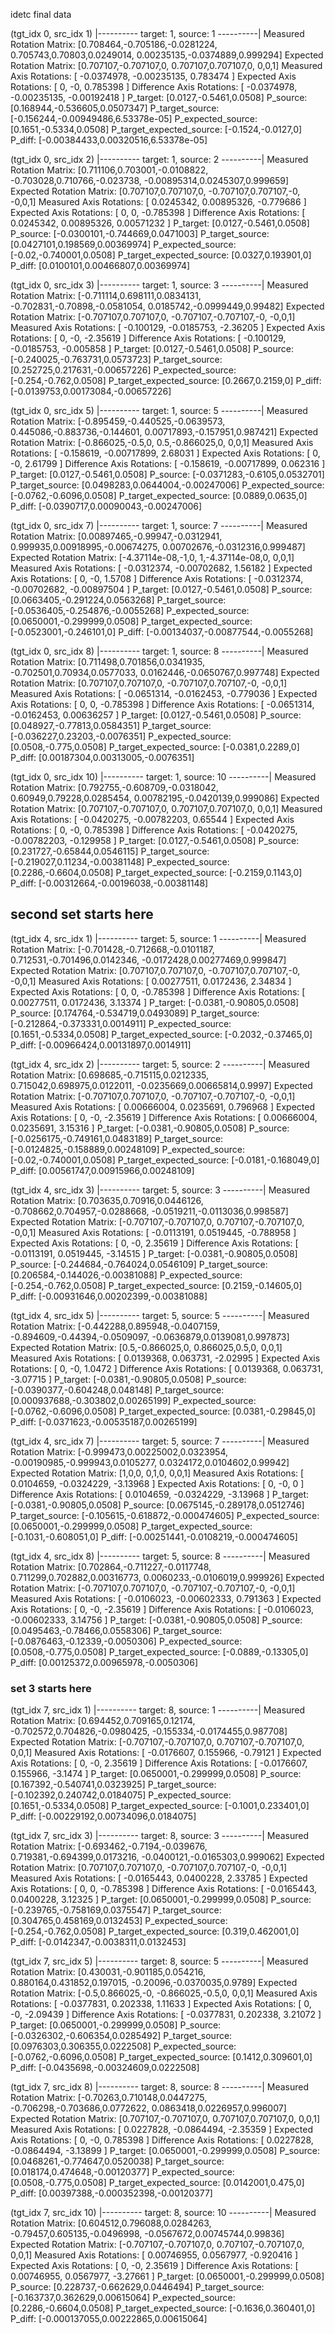 idetc final data

(tgt_idx 0, src_idx 1)
|---------- target: 1, source: 1 ----------|
Measured Rotation Matrix:
[0.708464,-0.705186,-0.0281224,
0.705743,0.70803,0.0249014,
0.00235135,-0.0374889,0.999294]
Expected Rotation Matrix:
[0.707107,-0.707107,0,
0.707107,0.707107,0,
0,0,1]
Measured Axis Rotations: [ -0.0374978, -0.00235135, 0.783474 ]
Expected Axis Rotations: [ 0, -0, 0.785398 ]
Difference Axis Rotations: [ -0.0374978, -0.00235135, -0.00192418 ]
P_target: [0.0127,-0.5461,0.0508]
P_source: [0.168944,-0.536605,0.0507347]
P_target_source: [-0.156244,-0.00949486,6.53378e-05]
P_expected_source: [0.1651,-0.5334,0.0508]
P_target_expected_source: [-0.1524,-0.0127,0]
P_diff: [-0.00384433,0.00320516,6.53378e-05]


(tgt_idx 0, src_idx 2)
|---------- target: 1, source: 2 ----------|
Measured Rotation Matrix:
[0.711106,0.703001,-0.0108822,
-0.703028,0.710766,-0.023738,
-0.00895314,0.0245307,0.999659]
Expected Rotation Matrix:
[0.707107,0.707107,0,
-0.707107,0.707107,-0,
-0,0,1]
Measured Axis Rotations: [ 0.0245342, 0.00895326, -0.779686 ]
Expected Axis Rotations: [ 0, 0, -0.785398 ]
Difference Axis Rotations: [ 0.0245342, 0.00895326, 0.00571232 ]
P_target: [0.0127,-0.5461,0.0508]
P_source: [-0.0300101,-0.744669,0.0471003]
P_target_source: [0.0427101,0.198569,0.00369974]
P_expected_source: [-0.02,-0.740001,0.0508]
P_target_expected_source: [0.0327,0.193901,0]
P_diff: [0.0100101,0.00466807,0.00369974]


(tgt_idx 0, src_idx 3)
|---------- target: 1, source: 3 ----------|
Measured Rotation Matrix:
[-0.711114,0.698111,0.0834131,
-0.702831,-0.70898,-0.0581054,
0.0185742,-0.0999449,0.99482]
Expected Rotation Matrix:
[-0.707107,0.707107,0,
-0.707107,-0.707107,-0,
-0,0,1]
Measured Axis Rotations: [ -0.100129, -0.0185753, -2.36205 ]
Expected Axis Rotations: [ 0, -0, -2.35619 ]
Difference Axis Rotations: [ -0.100129, -0.0185753, -0.005858 ]
P_target: [0.0127,-0.5461,0.0508]
P_source: [-0.240025,-0.763731,0.0573723]
P_target_source: [0.252725,0.217631,-0.00657226]
P_expected_source: [-0.254,-0.762,0.0508]
P_target_expected_source: [0.2667,0.2159,0]
P_diff: [-0.0139753,0.00173084,-0.00657226]


(tgt_idx 0, src_idx 5)
|---------- target: 1, source: 5 ----------|
Measured Rotation Matrix:
[-0.895459,-0.440525,-0.0639573,
0.445086,-0.883736,-0.144601,
0.00717893,-0.157951,0.987421]
Expected Rotation Matrix:
[-0.866025,-0.5,0,
0.5,-0.866025,0,
0,0,1]
Measured Axis Rotations: [ -0.158619, -0.00717899, 2.68031 ]
Expected Axis Rotations: [ 0, -0, 2.61799 ]
Difference Axis Rotations: [ -0.158619, -0.00717899, 0.062316 ]
P_target: [0.0127,-0.5461,0.0508]
P_source: [-0.0371283,-0.6105,0.0532701]
P_target_source: [0.0498283,0.0644004,-0.00247006]
P_expected_source: [-0.0762,-0.6096,0.0508]
P_target_expected_source: [0.0889,0.0635,0]
P_diff: [-0.0390717,0.00090043,-0.00247006]


(tgt_idx 0, src_idx 7)
|---------- target: 1, source: 7 ----------|
Measured Rotation Matrix:
[0.00897465,-0.99947,-0.0312941,
0.999935,0.00918995,-0.00674275,
0.00702676,-0.0312316,0.999487]
Expected Rotation Matrix:
[-4.37114e-08,-1,0,
1,-4.37114e-08,0,
0,0,1]
Measured Axis Rotations: [ -0.0312374, -0.00702682, 1.56182 ]
Expected Axis Rotations: [ 0, -0, 1.5708 ]
Difference Axis Rotations: [ -0.0312374, -0.00702682, -0.00897504 ]
P_target: [0.0127,-0.5461,0.0508]
P_source: [0.0663405,-0.291224,0.0563268]
P_target_source: [-0.0536405,-0.254876,-0.0055268]
P_expected_source: [0.0650001,-0.299999,0.0508]
P_target_expected_source: [-0.0523001,-0.246101,0]
P_diff: [-0.00134037,-0.00877544,-0.0055268]


(tgt_idx 0, src_idx 8)
|---------- target: 1, source: 8 ----------|
Measured Rotation Matrix:
[0.711498,0.701856,0.0341935,
-0.702501,0.70934,0.0577033,
0.0162446,-0.0650767,0.997748]
Expected Rotation Matrix:
[0.707107,0.707107,0,
-0.707107,0.707107,-0,
-0,0,1]
Measured Axis Rotations: [ -0.0651314, -0.0162453, -0.779036 ]
Expected Axis Rotations: [ 0, 0, -0.785398 ]
Difference Axis Rotations: [ -0.0651314, -0.0162453, 0.00636257 ]
P_target: [0.0127,-0.5461,0.0508]
P_source: [0.048927,-0.77813,0.0584351]
P_target_source: [-0.036227,0.23203,-0.0076351]
P_expected_source: [0.0508,-0.775,0.0508]
P_target_expected_source: [-0.0381,0.2289,0]
P_diff: [0.00187304,0.00313005,-0.0076351]


(tgt_idx 0, src_idx 10)
|---------- target: 1, source: 10 ----------|
Measured Rotation Matrix:
[0.792755,-0.608709,-0.0318042,
0.60949,0.79228,0.0285454,
0.00782195,-0.0420139,0.999086]
Expected Rotation Matrix:
[0.707107,-0.707107,0,
0.707107,0.707107,0,
0,0,1]
Measured Axis Rotations: [ -0.0420275, -0.00782203, 0.65544 ]
Expected Axis Rotations: [ 0, -0, 0.785398 ]
Difference Axis Rotations: [ -0.0420275, -0.00782203, -0.129958 ]
P_target: [0.0127,-0.5461,0.0508]
P_source: [0.231727,-0.65844,0.0546115]
P_target_source: [-0.219027,0.11234,-0.00381148]
P_expected_source: [0.2286,-0.6604,0.0508]
P_target_expected_source: [-0.2159,0.1143,0]
P_diff: [-0.00312664,-0.00196038,-0.00381148]


## second set starts here

(tgt_idx 4, src_idx 1)
|---------- target: 5, source: 1 ----------|
Measured Rotation Matrix:
[-0.701428,-0.712668,-0.0101187,
0.712531,-0.701496,0.0142346,
-0.0172428,0.00277469,0.999847]
Expected Rotation Matrix:
[0.707107,0.707107,0,
-0.707107,0.707107,-0,
-0,0,1]
Measured Axis Rotations: [ 0.00277511, 0.0172436, 2.34834 ]
Expected Axis Rotations: [ 0, 0, -0.785398 ]
Difference Axis Rotations: [ 0.00277511, 0.0172436, 3.13374 ]
P_target: [-0.0381,-0.90805,0.0508]
P_source: [0.174764,-0.534719,0.0493089]
P_target_source: [-0.212864,-0.373331,0.0014911]
P_expected_source: [0.1651,-0.5334,0.0508]
P_target_expected_source: [-0.2032,-0.37465,0]
P_diff: [-0.00966424,0.00131897,0.0014911]


(tgt_idx 4, src_idx 2)
|---------- target: 5, source: 2 ----------|
Measured Rotation Matrix:
[0.698685,-0.715115,0.0212335,
0.715042,0.698975,0.0122011,
-0.0235669,0.00665814,0.9997]
Expected Rotation Matrix:
[-0.707107,0.707107,0,
-0.707107,-0.707107,-0,
-0,0,1]
Measured Axis Rotations: [ 0.00666004, 0.0235691, 0.796968 ]
Expected Axis Rotations: [ 0, -0, -2.35619 ]
Difference Axis Rotations: [ 0.00666004, 0.0235691, 3.15316 ]
P_target: [-0.0381,-0.90805,0.0508]
P_source: [-0.0256175,-0.749161,0.0483189]
P_target_source: [-0.0124825,-0.158889,0.00248109]
P_expected_source: [-0.02,-0.740001,0.0508]
P_target_expected_source: [-0.0181,-0.168049,0]
P_diff: [0.00561747,0.00915966,0.00248109]


(tgt_idx 4, src_idx 3)
|---------- target: 5, source: 3 ----------|
Measured Rotation Matrix:
[0.703635,0.70916,0.0446126,
-0.708662,0.704957,-0.0288668,
-0.0519211,-0.0113036,0.998587]
Expected Rotation Matrix:
[-0.707107,-0.707107,0,
0.707107,-0.707107,0,
-0,0,1]
Measured Axis Rotations: [ -0.0113191, 0.0519445, -0.788958 ]
Expected Axis Rotations: [ 0, -0, 2.35619 ]
Difference Axis Rotations: [ -0.0113191, 0.0519445, -3.14515 ]
P_target: [-0.0381,-0.90805,0.0508]
P_source: [-0.244684,-0.764024,0.0546109]
P_target_source: [0.206584,-0.144026,-0.00381088]
P_expected_source: [-0.254,-0.762,0.0508]
P_target_expected_source: [0.2159,-0.14605,0]
P_diff: [-0.00931646,0.00202399,-0.00381088]


(tgt_idx 4, src_idx 5)
|---------- target: 5, source: 5 ----------|
Measured Rotation Matrix:
[-0.442288,0.895948,-0.0407159,
-0.894609,-0.44394,-0.0509097,
-0.0636879,0.0139081,0.997873]
Expected Rotation Matrix:
[0.5,-0.866025,0,
0.866025,0.5,0,
0,0,1]
Measured Axis Rotations: [ 0.0139368, 0.063731, -2.02995 ]
Expected Axis Rotations: [ 0, -0, 1.0472 ]
Difference Axis Rotations: [ 0.0139368, 0.063731, -3.07715 ]
P_target: [-0.0381,-0.90805,0.0508]
P_source: [-0.0390377,-0.604248,0.048148]
P_target_source: [0.000937688,-0.303802,0.00265199]
P_expected_source: [-0.0762,-0.6096,0.0508]
P_target_expected_source: [0.0381,-0.29845,0]
P_diff: [-0.0371623,-0.00535187,0.00265199]


(tgt_idx 4, src_idx 7)
|---------- target: 5, source: 7 ----------|
Measured Rotation Matrix:
[-0.999473,0.00225002,0.0323954,
-0.00190985,-0.999943,0.0105277,
0.0324172,0.0104602,0.99942]
Expected Rotation Matrix:
[1,0,0,
0,1,0,
0,0,1]
Measured Axis Rotations: [ 0.0104659, -0.0324229, -3.13968 ]
Expected Axis Rotations: [ 0, -0, 0 ]
Difference Axis Rotations: [ 0.0104659, -0.0324229, -3.13968 ]
P_target: [-0.0381,-0.90805,0.0508]
P_source: [0.0675145,-0.289178,0.0512746]
P_target_source: [-0.105615,-0.618872,-0.000474605]
P_expected_source: [0.0650001,-0.299999,0.0508]
P_target_expected_source: [-0.1031,-0.608051,0]
P_diff: [-0.00251441,-0.0108219,-0.000474605]


(tgt_idx 4, src_idx 8)
|---------- target: 5, source: 8 ----------|
Measured Rotation Matrix:
[0.702864,-0.711227,-0.0117748,
0.711299,0.702882,0.00316773,
0.0060233,-0.0106019,0.999926]
Expected Rotation Matrix:
[-0.707107,0.707107,0,
-0.707107,-0.707107,-0,
-0,0,1]
Measured Axis Rotations: [ -0.0106023, -0.00602333, 0.791363 ]
Expected Axis Rotations: [ 0, -0, -2.35619 ]
Difference Axis Rotations: [ -0.0106023, -0.00602333, 3.14756 ]
P_target: [-0.0381,-0.90805,0.0508]
P_source: [0.0495463,-0.78466,0.0558306]
P_target_source: [-0.0876463,-0.12339,-0.0050306]
P_expected_source: [0.0508,-0.775,0.0508]
P_target_expected_source: [-0.0889,-0.13305,0]
P_diff: [0.00125372,0.00965978,-0.0050306]


### set 3 starts here

(tgt_idx 7, src_idx 1)
|---------- target: 8, source: 1 ----------|
Measured Rotation Matrix:
[0.694452,0.709165,0.12174,
-0.702572,0.704826,-0.0980425,
-0.155334,-0.0174455,0.987708]
Expected Rotation Matrix:
[-0.707107,-0.707107,0,
0.707107,-0.707107,0,
0,0,1]
Measured Axis Rotations: [ -0.0176607, 0.155966, -0.79121 ]
Expected Axis Rotations: [ 0, -0, 2.35619 ]
Difference Axis Rotations: [ -0.0176607, 0.155966, -3.1474 ]
P_target: [0.0650001,-0.299999,0.0508]
P_source: [0.167392,-0.540741,0.0323925]
P_target_source: [-0.102392,0.240742,0.0184075]
P_expected_source: [0.1651,-0.5334,0.0508]
P_target_expected_source: [-0.1001,0.233401,0]
P_diff: [-0.00229192,0.00734096,0.0184075]


(tgt_idx 7, src_idx 3)
|---------- target: 8, source: 3 ----------|
Measured Rotation Matrix:
[-0.693462,-0.7194,-0.039676,
0.719381,-0.694399,0.0173216,
-0.0400121,-0.0165303,0.999062]
Expected Rotation Matrix:
[0.707107,0.707107,0,
-0.707107,0.707107,-0,
-0,0,1]
Measured Axis Rotations: [ -0.0165443, 0.0400228, 2.33785 ]
Expected Axis Rotations: [ 0, 0, -0.785398 ]
Difference Axis Rotations: [ -0.0165443, 0.0400228, 3.12325 ]
P_target: [0.0650001,-0.299999,0.0508]
P_source: [-0.239765,-0.758169,0.0375547]
P_target_source: [0.304765,0.458169,0.0132453]
P_expected_source: [-0.254,-0.762,0.0508]
P_target_expected_source: [0.319,0.462001,0]
P_diff: [-0.0142347,-0.0038311,0.0132453]


(tgt_idx 7, src_idx 5)
|---------- target: 8, source: 5 ----------|
Measured Rotation Matrix:
[0.430031,-0.901185,0.054216,
0.880164,0.431852,0.197015,
-0.20096,-0.0370035,0.9789]
Expected Rotation Matrix:
[-0.5,0.866025,-0,
-0.866025,-0.5,0,
0,0,1]
Measured Axis Rotations: [ -0.0377831, 0.202338, 1.11633 ]
Expected Axis Rotations: [ 0, -0, -2.09439 ]
Difference Axis Rotations: [ -0.0377831, 0.202338, 3.21072 ]
P_target: [0.0650001,-0.299999,0.0508]
P_source: [-0.0326302,-0.606354,0.0285492]
P_target_source: [0.0976303,0.306355,0.0222508]
P_expected_source: [-0.0762,-0.6096,0.0508]
P_target_expected_source: [0.1412,0.309601,0]
P_diff: [-0.0435698,-0.00324609,0.0222508]


(tgt_idx 7, src_idx 8)
|---------- target: 8, source: 8 ----------|
Measured Rotation Matrix:
[-0.70263,0.710148,0.0447275,
-0.706298,-0.703686,0.0772622,
0.0863418,0.0226957,0.996007]
Expected Rotation Matrix:
[0.707107,-0.707107,0,
0.707107,0.707107,0,
0,0,1]
Measured Axis Rotations: [ 0.0227828, -0.0864494, -2.35359 ]
Expected Axis Rotations: [ 0, -0, 0.785398 ]
Difference Axis Rotations: [ 0.0227828, -0.0864494, -3.13899 ]
P_target: [0.0650001,-0.299999,0.0508]
P_source: [0.0468261,-0.774647,0.0520038]
P_target_source: [0.018174,0.474648,-0.00120377]
P_expected_source: [0.0508,-0.775,0.0508]
P_target_expected_source: [0.0142001,0.475,0]
P_diff: [0.00397388,-0.000352398,-0.00120377]


(tgt_idx 7, src_idx 10)
|---------- target: 8, source: 10 ----------|
Measured Rotation Matrix:
[0.604512,0.796088,0.0284263,
-0.79457,0.605135,-0.0496998,
-0.0567672,0.00745744,0.99836]
Expected Rotation Matrix:
[-0.707107,-0.707107,0,
0.707107,-0.707107,0,
0,0,1]
Measured Axis Rotations: [ 0.00746955, 0.0567977, -0.920416 ]
Expected Axis Rotations: [ 0, -0, 2.35619 ]
Difference Axis Rotations: [ 0.00746955, 0.0567977, -3.27661 ]
P_target: [0.0650001,-0.299999,0.0508]
P_source: [0.228737,-0.662629,0.0446494]
P_target_source: [-0.163737,0.362629,0.00615064]
P_expected_source: [0.2286,-0.6604,0.0508]
P_target_expected_source: [-0.1636,0.360401,0]
P_diff: [-0.000137055,0.00222865,0.00615064]



